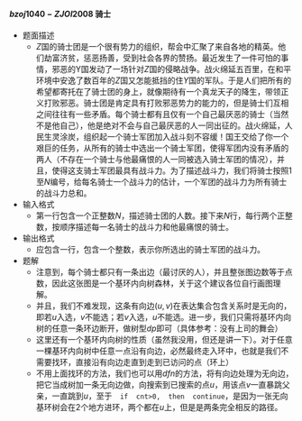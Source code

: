 #### $bzoj1040-ZJOI2008$  骑士

* 题面描述
  * $Z$国的骑士团是一个很有势力的组织，帮会中汇聚了来自各地的精英。他们劫富济贫，惩恶扬善，受到社会各界的赞扬。最近发生了一件可怕的事情，邪恶的Y国发动了一场针对$Z$国的侵略战争。战火绵延五百里，在和平环境中安逸了数百年的$Z$国又怎能抵挡的住$Y$国的军队。于是人们把所有的希望都寄托在了骑士团的身上，就像期待有一个真龙天子的降生，带领正义打败邪恶。骑士团是肯定具有打败邪恶势力的能力的，但是骑士们互相之间往往有一些矛盾。每个骑士都有且仅有一个自己最厌恶的骑士（当然不是他自己），他是绝对不会与自己最厌恶的人一同出征的。战火绵延，人民生灵涂炭，组织起一个骑士军团加入战斗刻不容缓！国王交给了你一个艰巨的任务，从所有的骑士中选出一个骑士军团，使得军团内没有矛盾的两人（不存在一个骑士与他最痛恨的人一同被选入骑士军团的情况），并且，使得这支骑士军团最具有战斗力。为了描述战斗力，我们将骑士按照$1$至$N$编号，给每名骑士一个战斗力的估计，一个军团的战斗力为所有骑士的战斗力总和。
* 输入格式
  * 第一行包含一个正整数$N$，描述骑士团的人数。接下来$N$行，每行两个正整数，按顺序描述每一名骑士的战斗力和他最痛恨的骑士。
* 输出格式
  * 应包含一行，包含一个整数，表示你所选出的骑士军团的战斗力。
* 题解
  * 注意到，每个骑士都只有一条出边（最讨厌的人），并且整张图边数等于点数，因此这张图是一个基环内向树森林，关于这个建议各位自行画图理解。
  * 并且，我们不难发现，这条有向边$(u,v)$在表达集合包含关系时是无向的，即若$u$入选，$v$不能选；若$v$入选，$u$不能选。进一步，我们只需将基环内向树的任意一条环边断开，做树型$dp$即可（具体参考：没有上司的舞会）
  * 这里还有一个基环内向树的性质（虽然我没用，但还是讲一下）。对于任意一棵基环内向树中任意一点沿有向边，必然最终走入环中，也就是我们不需要找环，直接沿有向边走直到走到已访问的点（环上）
  * 不用上面找环的方法，我们也可以用$dfn$的方法，将有向边处理为无向边，把它当成树加一条无向边做，向搜索到已搜索的点$u$，用该点$v$一直暴跳父亲，一直跳到$u$，至于```  if  cnt>0,  then  continue```，是因为一张无向基环树会在$2$个地方进环，两个都在$u​$上，但是是两条完全相反的路径。